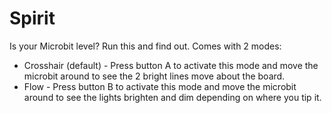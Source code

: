 Spirit
======

Is your Microbit level? Run this and find out. Comes with 2 modes:

* Crosshair (default) - Press button A to activate this mode and move the microbit around to see the 2 bright lines move about the board.
* Flow - Press button B to activate this mode and move the microbit around to see the lights brighten and dim depending on where you tip it.
